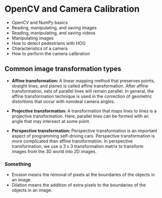 # OpenCV and Camera Calibration

- OpenCV and NumPy basics
- Reading, manipulating, and saving images
- Reading, manipulating, and saving videos
- Manipulating images
- How to detect pedestrians with HOG
- Characteristics of a camera
- How to perform the camera calibration

## Common image transformation types

- <b>Affine transformation: </b> A linear mapping method that preserves points, straight lines, and planes is called affine transformation. After affine transformation, sets of parallel lines will remain parallel. In general, the affine transformation technique is used in the correction of geometric distortions that occur with nonideal camera angles.

- <b>Projective transformation: </b> A transformation that maps lines to lines is a projective transformation. Here, parallel lines can be formed with an angle that may intersect at some point.

- <b>Perspective transformation: </b> Perspective transformation is an important aspect of programming self-driving cars. Perspective transformation is more complicated than affine transformation. In perspective transformation, we use a 3 x 3 transformation matrix to transform images from the 3D world into 2D images.

### Something 

- Erosion means the removal of pixels at the boundaries of the objects in an image.
- Dilation means the addition of extra pixels to the boundaries of the objects in an image.

